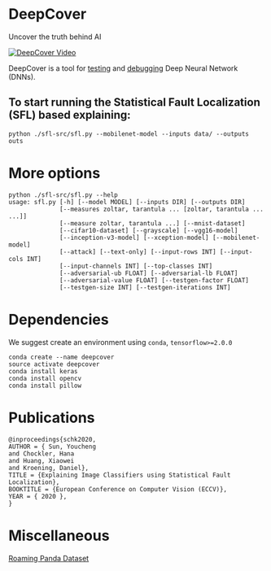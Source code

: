 # DeepCover
Uncover the truth behind AI

[![DeepCover Video](images/deepcover.gif)](https://www.youtube.com/watch?v=vTyfOBAGm_o)

DeepCover is a tool for [testing](https://dl.acm.org/doi/abs/10.1145/3358233) and 
[debugging](https://arxiv.org/abs/1908.02374) Deep Neural Network (DNNs).

## To start running the Statistical Fault Localization (SFL) based explaining:
```
python ./sfl-src/sfl.py --mobilenet-model --inputs data/ --outputs outs
```

# More options
```
python ./sfl-src/sfl.py --help
usage: sfl.py [-h] [--model MODEL] [--inputs DIR] [--outputs DIR]
              [--measures zoltar, tarantula ... [zoltar, tarantula ... ...]]
              [--measure zoltar, tarantula ...] [--mnist-dataset]
              [--cifar10-dataset] [--grayscale] [--vgg16-model]
              [--inception-v3-model] [--xception-model] [--mobilenet-model]
              [--attack] [--text-only] [--input-rows INT] [--input-cols INT]
              [--input-channels INT] [--top-classes INT]
              [--adversarial-ub FLOAT] [--adversarial-lb FLOAT]
              [--adversarial-value FLOAT] [--testgen-factor FLOAT]
              [--testgen-size INT] [--testgen-iterations INT]
```

# Dependencies
We suggest create an environment using `conda`, `tensorflow>=2.0.0`
```
conda create --name deepcover
source activate deepcover
conda install keras
conda install opencv
conda install pillow
```

# Publications
```
@inproceedings{schk2020,
AUTHOR = { Sun, Youcheng
and Chockler, Hana
and Huang, Xiaowei
and Kroening, Daniel},
TITLE = {Explaining Image Classifiers using Statistical Fault Localization},
BOOKTITLE = {European Conference on Computer Vision (ECCV)},
YEAR = { 2020 },
}
```

# Miscellaneous
[Roaming Panda Dataset](http://www.roaming-panda.com/)
